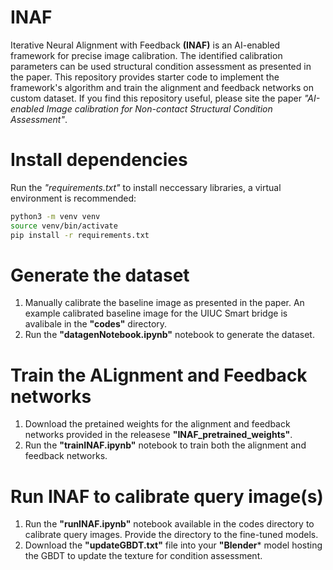 # **INAF**

Iterative Neural Alignment with Feedback **(INAF)** is an AI-enabled framework for precise image calibration. The identified calibration parameters can be used structural condition assessment as presented in the paper. This repository provides starter code to implement the framework's algorithm and train the alignment and feedback networks on custom dataset. If you find this repository useful, please site the paper *"AI-enabled Image calibration for Non-contact Structural Condition Assessment"*.

# **Install dependencies** 
Run the *"requirements.txt"* to install neccessary libraries, a virtual environment is recommended:
```bash
python3 -m venv venv
source venv/bin/activate
pip install -r requirements.txt
```

# **Generate the dataset** 
1. Manually calibrate the baseline image as presented in the paper. An example calibrated baseline image for the UIUC Smart bridge is avalibale in the **"codes"** directory.
2. Run the **"datagenNotebook.ipynb"** notebook to generate the dataset.

# **Train the ALignment and Feedback networks**
1. Download the pretained weights for the alignment and feedback networks provided in the releasese **"INAF_pretrained_weights"**.
2. Run the **"trainINAF.ipynb"** notebook to train both the alignment and feedback networks.

# **Run INAF to calibrate query image(s)**
1. Run the **"runINAF.ipynb"** notebook available in the codes directory to calibrate query images. Provide the directory to the fine-tuned models.
2. Download the **"updateGBDT.txt"** file into your **"Blender*** model hosting the GBDT to update the texture for condition assessment.
